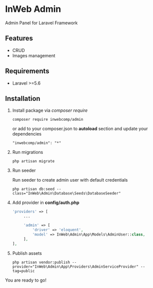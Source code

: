 # InWeb Admin

Admin Panel for Laravel Framework

## Features
- CRUD
- Images management

## Requirements
- Laravel >=5.6

## Installation

1. Install package via *composer require*
    ```
    composer require inwebcomp/admin
    ```
    or add to your composer.json to **autoload** section and update your dependencies
    ```
    "inwebcomp/admin": "*"
    ```
2. Run migrations
    ```
    php artisan migrate
    ```
3. Run seeder

    Run seeder to create admin user with default credentials
    ```
    php artisan db:seed --class="InWeb\Admin\Database\Seeds\DatabaseSeeder"
    ```
4. Add provider in **config/auth.php**
    ```php
    'providers' => [
         ...

         'admin' => [
             'driver' => 'eloquent',
             'model' => InWeb\Admin\App\Models\AdminUser::class,
         ],
    ],
    ```
5. Publish assets
    ```
    php artisan vendor:publish --provider="InWeb\Admin\App\Providers\AdminServiceProvider" --tag=public
    ```
    
You are ready to go!

